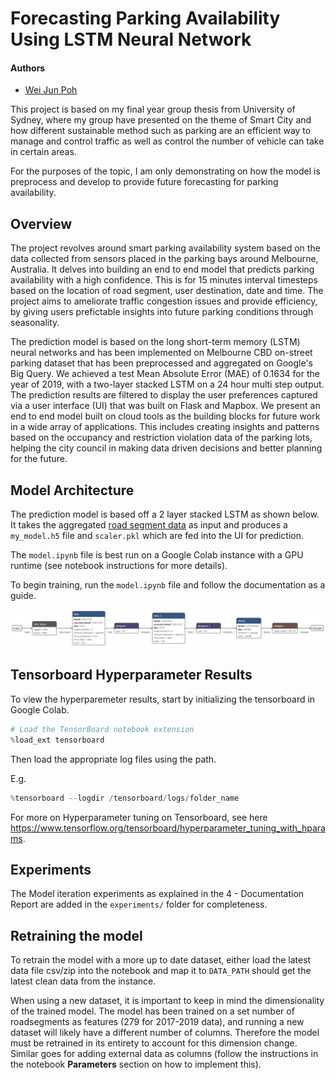 # Forecasting Parking Availability Using LSTM Neural Network
#### Authors
- [Wei Jun Poh](https://github.com/krypt-14)

This project is based on my final year group thesis from University of Sydney, where my group have presented on the theme of Smart City and how different sustainable method such as parking are an efficient way to manage and control traffic as well as control the number of vehicle can take in certain areas. 

For the purposes of the topic, I am only demonstrating on how the model is preprocess and develop to provide future forecasting for parking availability. 

## Overview
The project revolves around smart parking availability system based on the data collected from sensors placed in the parking bays around Melbourne, Australia. It delves into building an end to end model that predicts parking availability with a high confidence. This is for 15 minutes interval timesteps based on the location of road segment, user destination, date and time. The project aims to ameliorate traffic congestion issues and provide efficiency, by giving users prefictable insights into future parking conditions through seasonality. 

The prediction model is based on the long short-term memory (LSTM) neural networks and has been implemented on Melbourne CBD on-street parking dataset that has been preprocessed and aggregated on Google's Big Query. We achieved a test Mean Absolute Error (MAE) of 0.1634 for the year of 2019, with a two-layer stacked LSTM on a 24 hour multi step output. The prediction results are filtered to display the user preferences captured via a user interface (UI) that was built on Flask and Mapbox. We present an end to end model built on cloud tools as the building blocks for future work in a wide array of applications. This includes creating insights and patterns based on the occupancy and restriction violation data of the parking lots, helping the city council in making data driven decisions and better planning for the future.

## Model Architecture
The prediction model is based off a 2 layer stacked LSTM as shown below. It takes the aggregated [road segment data](https://github.com/krypt-14/Forecasting-Parking-Availability/blob/2966031d9927cf7bb0f76efe4bd9106e711900b4/parking_agg_pivot.zip) as input and produces a `my_model.h5` file and `scaler.pkl` which are fed into the UI for prediction.

The `model.ipynb` file is best run on a Google Colab instance with a GPU runtime (see notebook instructions for more details).

To begin training, run the `model.ipynb` file and follow the documentation as a guide.

![Model Architexture](model_architecture.png)

## Tensorboard Hyperparameter Results

To view the hyperparemeter results, start by initializing the tensorboard in Google Colab.

```python
# Load the TensorBoard notebook extension
%load_ext tensorboard
```

Then load the appropriate log files using the path.


E.g.
```python
%tensorboard --logdir /tensorboard/logs/folder_name
```

For more on Hyperparameter tuning on Tensorboard, see here https://www.tensorflow.org/tensorboard/hyperparameter_tuning_with_hparams.

## Experiments
The Model iteration experiments as explained in the 4 - Documentation Report are added in the `experiments/` folder for completeness.


## Retraining the model
To retrain the model with a more up to date dataset, either load the latest data file csv/zip into the notebook and map it to `DATA_PATH` should get the latest clean data from the instance.

When using a new dataset, it is important to keep in mind the dimensionality of the trained model. The model has been trained on a set number of roadsegments as features (279 for 2017-2019 data), and running a new dataset will likely have a different number of columns. Therefore the model must be retrained in its entirety to account for this dimension change. Similar goes for adding external data as columns (follow the instructions in the notebook **Parameters** section on how to implement this).
